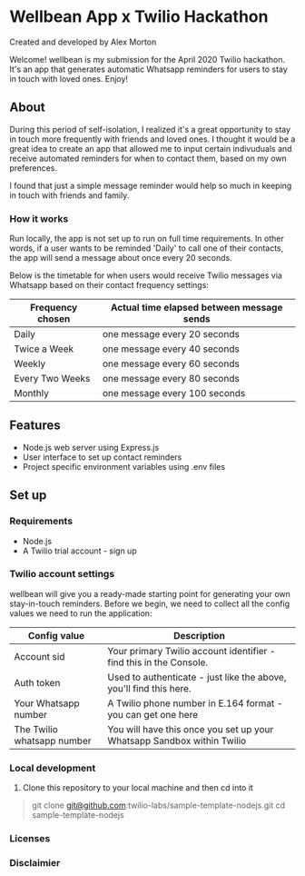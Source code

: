 # Wellbean App x Twilio Hackathon 

Created and developed by Alex Morton

Welcome! wellbean is my submission for the April 2020 Twilio hackathon. It's an app that generates automatic Whatsapp reminders for users to stay in touch with loved ones. Enjoy!

## About

During this period of self-isolation, I realized it's a great opportunity to stay in touch more frequently with friends and loved ones. I thought it would be a great idea to create an app that allowed me to input certain indivuduals and receive automated reminders for when to contact them, based on my own preferences.

I found that just a simple message reminder would help so much in keeping in touch with friends and family. 

### How it works

Run locally, the app is not set up to run on full time requirements. In other words, if a user wants to be reminded 'Daily' to call one of their contacts, the app will send a message about once every 20 seconds.

Below is the timetable for when users would receive Twilio messages via Whatsapp based on their contact frequency settings: 

| Frequency chosen  | Actual time elapsed between message sends  |
|---|---|
|  Daily | one message every 20 seconds  |
| Twice a Week  | one message every 40 seconds  |
| Weekly  | one message every 60 seconds  |
| Every Two Weeks  | one message every 80 seconds  |
| Monthly | one message every 100 seconds  |

## Features

- Node.js web server using Express.js
- User interface to set up contact reminders
- Project specific environment variables using .env files

## Set up

### Requirements

- Node.js
- A Twilio trial account - sign up

### Twilio account settings

wellbean will give you a ready-made starting point for generating your own stay-in-touch reminders. Before we begin, we need to collect all the config values we need to run the application:

| Config value  | Description  |
|---|---|
| Account sid  | Your primary Twilio account identifier - find this in the Console.  |
| Auth token  | Used to authenticate - just like the above, you'll find this here.  |
| Your Whatsapp number  | A Twilio phone number in E.164 format - you can get one here  |
| The Twilio whatsapp number  | You will have this once you set up your Whatsapp Sandbox within Twilio  |

### Local development

1. Clone this repository to your local machine and then cd into it

> git clone git@github.com:twilio-labs/sample-template-nodejs.git
> cd sample-template-nodejs


### Licenses

### Disclaimier
